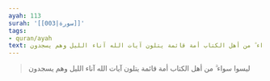 ```yaml
---
ayah: 113
surah: '[[003|سورة]]'
tags:
- quran/ayah
text: ليسوا سواء ۗ من أهل الكتاب أمة قائمة يتلون آيات الله آناء الليل وهم يسجدون
---
```

> ليسوا سواء ۗ من أهل الكتاب أمة قائمة يتلون آيات الله آناء الليل وهم يسجدون
